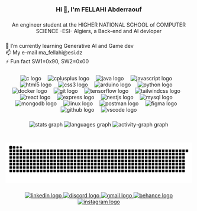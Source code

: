 <h3 align="center">Hi 👋, I'm FELLAHI Abderraouf</h3>

###

<p align="center">An engineer student at the HIGHER NATIONAL SCHOOL of COMPUTER SCIENCE -ESI- Algiers, a Back-end and AI devloper</p>

###

<p align="left">🌱 I’m currently learning Generative AI and Game dev<br>📫 My e-mail ma_fellahi@esi.dz<br>⚡ Fun fact SW1=0x90, SW2=0x00</p>

###

<div align="center">
  <img src="https://skillicons.dev/icons?i=c" height="55" alt="c logo"  />
  <img width="10" />
  <img src="https://skillicons.dev/icons?i=cpp" height="55" alt="cplusplus logo"  />
  <img width="10" />
  <img src="https://skillicons.dev/icons?i=java" height="55" alt="java logo"  />
  <img width="10" />
  <img src="https://skillicons.dev/icons?i=js" height="55" alt="javascript logo"  />
  <img width="10" />
  <img src="https://skillicons.dev/icons?i=html" height="55" alt="html5 logo"  />
  <img width="10" />
  <img src="https://skillicons.dev/icons?i=css" height="55" alt="css3 logo"  />
  <img width="10" />
  <img src="https://skillicons.dev/icons?i=arduino" height="55" alt="arduino logo"  />
  <img width="10" />
  <img src="https://skillicons.dev/icons?i=py" height="55" alt="python logo"  />
  <img width="10" />
  <img src="https://skillicons.dev/icons?i=docker" height="55" alt="docker logo"  />
  <img width="10" />
  <img src="https://skillicons.dev/icons?i=git" height="55" alt="git logo"  />
  <img width="10" />
  <img src="https://skillicons.dev/icons?i=tensorflow" height="55" alt="tensorflow logo"  />
  <img width="10" />
  <img src="https://skillicons.dev/icons?i=tailwind" height="55" alt="tailwindcss logo"  />
  <img width="10" />
  <img src="https://skillicons.dev/icons?i=react" height="55" alt="react logo"  />
  <img width="10" />
  <img src="https://skillicons.dev/icons?i=express" height="55" alt="express logo"  />
  <img width="10" />
  <img src="https://skillicons.dev/icons?i=nestjs" height="55" alt="nestjs logo"  />
  <img width="10" />
  <img src="https://skillicons.dev/icons?i=mysql" height="55" alt="mysql logo"  />
  <img width="10" />
  <img src="https://skillicons.dev/icons?i=mongodb" height="55" alt="mongodb logo"  />
  <img width="10" />
  <img src="https://skillicons.dev/icons?i=linux" height="55" alt="linux logo"  />
  <img width="10" />
  <img src="https://skillicons.dev/icons?i=postman" height="55" alt="postman logo"  />
  <img width="10" />
  <img src="https://skillicons.dev/icons?i=figma" height="55" alt="figma logo"  />
  <img width="10" />
  <img src="https://skillicons.dev/icons?i=github" height="55" alt="github logo"  />
  <img width="10" />
  <img src="https://skillicons.dev/icons?i=vscode" height="55" alt="vscode logo"  />
</div>

###

<div align="center">
  <img src="https://github-readme-stats.vercel.app/api?username=flh-raouf&hide_title=true&hide_rank=true&show_icons=true&include_all_commits=true&count_private=true&disable_animations=false&theme=github_dark&locale=en&hide_border=true&order=1" height="100" alt="stats graph"  />
  <img src="https://github-readme-stats.vercel.app/api/top-langs?username=flh-raouf&locale=en&hide_title=true&layout=compact&card_width=320&langs_count=5&theme=github_dark&hide_border=true&order=2" height="100" alt="languages graph"  />
  <img src="https://github-readme-activity-graph.vercel.app/graph?username=flh-raouf&radius=16&theme=github-dark&area=true&order=5&hide_border=true&hide_title=true" height="300" alt="activity-graph graph"  />
</div>

###

<br clear="both">

<img src="https://raw.githubusercontent.com/flh-raouf/flh-raouf/output/snake.svg" alt="Snake animation" />

###

<div align="center">
  <a href="https://www.linkedin.com/in/abderraouf-fellahi-704259269/" target="_blank">
    <img src="https://raw.githubusercontent.com/maurodesouza/profile-readme-generator/master/src/assets/icons/social/linkedin/default.svg" width="57" height="45" alt="linkedin logo"  />
  </a>
  <a href="flhraouf" target="_blank">
    <img src="https://raw.githubusercontent.com/maurodesouza/profile-readme-generator/master/src/assets/icons/social/discord/default.svg" width="57" height="45" alt="discord logo"  />
  </a>
  <a href="mailto:ma_fellahi@esi.dz" target="_blank">
    <img src="https://raw.githubusercontent.com/maurodesouza/profile-readme-generator/master/src/assets/icons/social/gmail/default.svg" width="57" height="45" alt="gmail logo"  />
  </a>
  <a href="https://www.behance.net/fellahiabderra1" target="_blank">
    <img src="https://raw.githubusercontent.com/maurodesouza/profile-readme-generator/master/src/assets/icons/social/behance/default.svg" width="57" height="45" alt="behance logo"  />
  </a>
  <a href="https://www.instagram.com/fellahiabderraouf/?hl=fr" target="_blank">
    <img src="https://raw.githubusercontent.com/maurodesouza/profile-readme-generator/master/src/assets/icons/social/instagram/default.svg" width="57" height="45" alt="instagram logo"  />
  </a>
</div>

###

